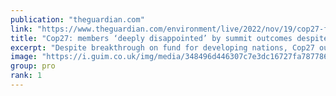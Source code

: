 ```yaml
---
publication: "theguardian.com"
link: "https://www.theguardian.com/environment/live/2022/nov/19/cop27-fears-15c-target-danger-negotiations-overrun-live"
title: "Cop27: members ‘deeply disappointed’ by summit outcomes despite historic loss and damage fund – live"
excerpt: "Despite breakthrough on fund for developing nations, Cop27 outcomes look disappointingly similar to last year’s climate summit in Scotland"
image: "https://i.guim.co.uk/img/media/348496d446307c7e3dc16727fa7877860546e124/0_288_8640_5184/master/8640.jpg?width=1200&height=630&quality=85&auto=format&fit=crop&overlay-align=bottom%2Cleft&overlay-width=100p&overlay-base64=L2ltZy9zdGF0aWMvb3ZlcmxheXMvdGctbGl2ZS5wbmc&enable=upscale&s=ba9593fc9866dc4f4d093662a01ec34c"
group: pro
rank: 1
---
```

